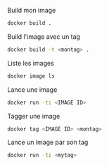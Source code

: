 Build mon image
```bash
docker build .
```

Build l'image avec un tag
```bash
docker build -t <montag> .
```

Liste les images
```bash
docker image ls
```

Lance une image
```bash
docker run -ti <IMAGE ID>
```

Tagger une image
```bash
docker tag <IMAGE ID> <montag>
```

Lance un image par son tag
```bash
docker run -ti <mytag>
```